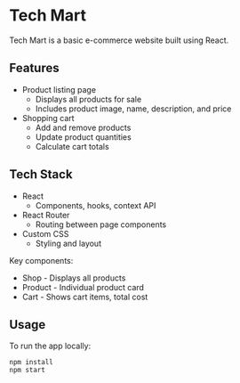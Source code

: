 
# Tech Mart

Tech Mart is a basic e-commerce website built using React. 

## Features

- Product listing page
  - Displays all products for sale
  - Includes product image, name, description, and price
- Shopping cart
  - Add and remove products
  - Update product quantities
  - Calculate cart totals
## Tech Stack

- React
  - Components, hooks, context API
- React Router
  - Routing between page components 
- Custom CSS
  - Styling and layout


Key components:

- Shop - Displays all products 
- Product - Individual product card
- Cart - Shows cart items, total cost

## Usage

To run the app locally:

```
npm install
npm start
```



